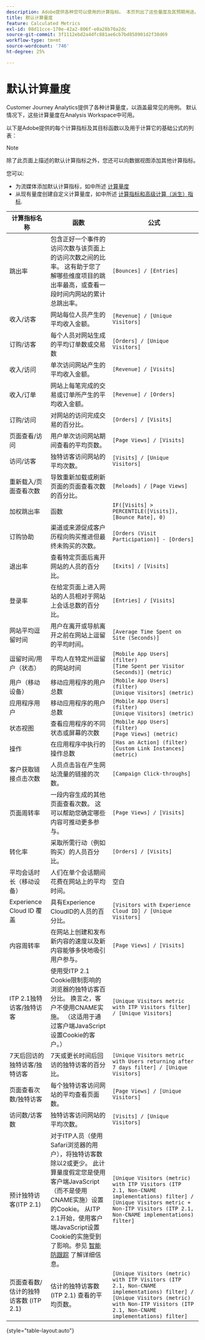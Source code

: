 ```yaml
---
description: Adobe提供各种您可以使用的计算指标。 本页列出了这些量度及其预期用途。
title: 默认计算量度
feature: Calculated Metrics
exl-id: 08d11cce-170e-42a2-806f-e0a28b70a2dc
source-git-commit: 3f1112ebd2a4dfc881ae6cb7bd858901d2f38d69
workflow-type: tm+mt
source-wordcount: '746'
ht-degree: 25%

---
```


# 默认计算量度

Customer Journey Analytics提供了各种计算量度，以涵盖最常见的用例。 默认情况下，这些计算量度在Analysis Workspace中可用。

以下是Adobe提供的每个计算指标及其目标函数以及用于计算它的基础公式的列表：

>[!NOTE]
>
>除了此页面上描述的默认计算指标之外，您还可以向数据视图添加其他计算指标。
>
>您可以:
> * 为流媒体添加默认计算指标，如中所述 [计算量度](https://experienceleague.adobe.com/docs/media-analytics/using/implementation/variables/calculated-metrics.html)
> * 从现有量度创建自定义计算量度，如中所述 [计算指标和高级计算（派生）指标](/help/components/calc-metrics/cm-adv-functions.md).



| 计算指标名称 | 函数 | 公式 |
|---------|----------|---------|
| 跳出率 | 包含正好一个事件的访问次数与该页面上的访问次数之间的比率。 这有助于您了解哪些维度项目的跳出率最高，或查看一段时间内网站的累计总跳出率。 | `[Bounces] / [Entries]` |
| 收入/访客 | 网站每位人员产生的平均收入金额。 | `[Revenue] / [Unique Visitors]` |
| 订购/访客 | 每个人员对网站生成的平均订单数或交易数 | `[Orders] / [Unique Visitors]` |
| 收入/访问 | 单次访问网站产生的平均收入金额。 | `[Revenue] / [Visits]` |
| 收入/订单 | 网站上每笔完成的交易或订单所产生的平均收入金额。 | `[Revenue] / [Orders]` |
| 订购/访问 | 对网站的访问完成交易的百分比。 | `[Orders] / [Visits]` |
| 页面查看/访问 | 用户单次访问网站期间查看的平均页数。 | `[Page Views] / [Visits]` |
| 访问/访客 | 独特访客访问网站的平均次数。 | `[Visits] / [Unique Visitors]` |
| 重新载入/页面查看次数 | 导致重新加载或刷新页面的页面查看次数的百分比。 | `[Reloads] / [Page Views]` |
| 加权跳出率 | 函数 | `IF([Visits] > PERCENTILE([Visits]), [Bounce Rate], 0)` |
| 订购协助 | 渠道或来源促成客户历程向购买推进但最终未购买的次数。 | `[Orders (Visit Participation)] - [Orders]` |
| 退出率 | 查看特定页面后离开网站的人员的百分比。 | `[Exits] / [Visits]` |
| 登录率 | 在给定页面上进入网站的人员相对于网站上会话总数的百分比。 | `[Entries] / [Visits]` |
| 网站平均逗留时间 | 用户在离开或导航离开之前在网站上逗留的平均时间。 | `[Average Time Spent on Site (Seconds)]` |
| 逗留时间/用户（状态） | 平均人在特定州逗留的网站时间 | `[Mobile App Users] (filter)`<br>`[Time Spent per Visitor (Seconds)] (metric)` |
| 用户（移动设备） | 移动应用程序的用户总数 | `[Mobile App Users] (filter)`<br>`[Unique Visitors] (metric)` |
| 应用程序用户 | 移动应用程序的用户总数 | `[Mobile App Users] (filter)`<br>`[Unique Visitors] (metric)` |
| 状态视图 | 查看应用程序的不同状态或屏幕的次数 | `[Mobile App Users] (filter)`<br>`[Page Views] (metric)` |
| 操作 | 在应用程序中执行的操作总数 | `[Has an Action] (filter)`<br>`[Custom Link Instances] (metric)` |
| 客户获取链接点击次数 | 人员点击旨在产生网站流量的链接的次数。 | `[Campaign Click-throughs]` |
| 页面周转率 | 一段内容生成的其他页面查看次数。 这可以帮助您确定哪些内容可推动更多参与。 | `[Page Views] / [Visits]` |
| 转化率 | 采取所需行动（例如购买）的人员百分比。 | `[Orders] / [Visits]` |
| 平均会话时长（移动设备） | 人们在单个会话期间花费在网站上的平均时间。 | 空白 |
| Experience Cloud ID 覆盖 | 具有Experience CloudID的人员的百分比。 | `[Visitors with Experience Cloud ID] / [Unique Visitors]` |
| 内容周转率 | 在网站上创建和发布新内容的速度以及新内容能够多快地吸引用户参与。 | `[Page Views] / [Visits]` |
| ITP 2.1独特访客/独特访客 | 使用受ITP 2.1 Cookie限制影响的浏览器的独特访客百分比。 换言之，客户不使用CNAME实施。 （这适用于通过客户端JavaScript设置Cookie的客户。） | `[Unique Visitors metric with ITP Visitors filter] / [Unique Visitors]` |
| 7天后回访的独特访客/独特访客 | 7天或更长时间后回访的独特访客的百分比。 | `[Unique Visitors metric with Users returning after 7 days filter] / [Unique Visitors]` |
| 页面查看次数/独特访客 | 每个独特访客访问网站的平均查看页面数。 | `[Page Views] / [Unique Visitors]` |
| 访问数/访客数 | 独特访客访问网站的平均次数。 | `[Visits] / [Unique Visitors]` |
| 预计独特访客(ITP 2.1) | 对于ITP人员（使用Safari浏览器的用户），将独特访客数除以2或更少。 此计算量度假定您是使用客户端JavaScript（而不是使用CNAME实施）设置的Cookie。 从ITP 2.1开始，使用客户端JavaScript设置Cookie的实施受到了影响。参见 [智能防跟踪](https://webkit.org/blog/8613/intelligent-tracking-prevention-2-1/) 了解详细信息。 | `[Unique Visitors (metric) with ITP Visitors (ITP 2.1, Non-CNAME implementations) filter] / [Unique Visitors metric + Non-ITP Visitors (ITP 2.1, Non-CNAME implementations) filter]` |
| 页面查看数/估计的独特访客数 (ITP 2.1) | 估计的独特访客数 (ITP 2.1) 查看的平均页数。 | `[Unique Visitors (metric) with ITP Visitors (ITP 2.1, Non-CNAME implementations) filter] / [Unique Visitors (metric) with Non-ITP Visitors (ITP 2.1, Non-CNAME implementations) filter]` |

{style="table-layout:auto"}
